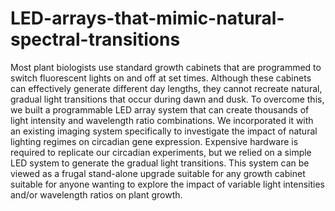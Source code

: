 # LED-arrays-that-mimic-natural-spectral-transitions
Most plant biologists use standard growth cabinets that are programmed to switch fluorescent lights on and off at set times. Although these cabinets can effectively generate different day lengths, they cannot recreate natural, gradual light transitions that occur during dawn and dusk. To overcome this, we built a programmable LED array system that can create thousands of light intensity and wavelength ratio combinations. We incorporated it with an existing imaging system specifically to investigate the impact of natural lighting regimes on circadian gene expression. Expensive hardware is required to replicate our circadian experiments, but we relied on a simple LED system to generate the gradual light transitions. This system can be viewed as a frugal stand-alone upgrade suitable for any growth cabinet suitable for anyone wanting to explore the impact of variable light intensities and/or wavelength ratios on plant growth.
